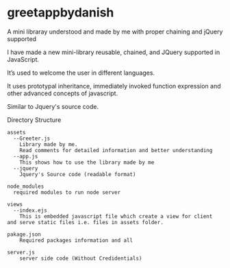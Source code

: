 # greetappbydanish
A mini libraray understood and made by me with proper chaining and jQuery supported

I have made a new mini-library reusable, chained, and JQuery supported in JavaScript.

It’s used to welcome the user in different languages.

It uses prototypal inheritance, immediately invoked function expression and other advanced concepts of javascript.

Similar to Jquery's source code.

Directory Structure
    
    assets
      --Greeter.js
        Library made by me.
        Read comments for detailed information and better understanding
      --app.js
        This shows how to use the library made by me
      --jquery
        Jquery's Source code (readable format)
   
    node_modules
      required modules to run node server
   
    views
      --index.ejs
        This is embedded javascript file which create a view for client and serve static files i.e. files in assets folder.
   
    pakage.json
        Required packages information and all
   
    server.js
        server side code (Without Credidentials)
